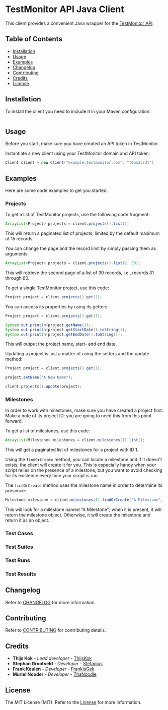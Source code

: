 # TestMonitor API Java Client

This client provides a convenient Java wrapper for the [TestMonitor API](https://docs.testmonitor.com/).

## Table of Contents

- [Installation](#installation)
- [Usage](#usage)
- [Examples](#examples)
- [Changelog](#changelog)
- [Contributing](#contributing)
- [Credits](#credits)
- [License](#license)

## Installation

To install the client you need to include it in your Maven configuration:

```
```

## Usage

Before you start, make sure you have created an API token in TestMonitor.

Instantiate a new client using your TestMonitor domain and API token:

```java
Client client = new Client("example.testmonitor.com", "t0ps3cr3t")
```

## Examples

Here are some code examples to get you started.

### Projects

To get a list of TestMonitor projects, use the following code fragment:

```java
ArrayList<Project> projects = client.projects().list();
```

This will return a paginated list of projects, limited by the default maximum of 15 records.

You can change the page and the record limit by simply passing them as arguments:

```java
ArrayList<Project> projects = client.projects().list(2, 30);
```

This will retrieve the second page of a list of 30 records, i.e., records 31 through 60.

To get a single TestMonitor project, use this code:

```java
Project project = client.projects().get(1);
```

You can access its properties by using its getters:

```java
Project project = client.projects().get(1);

System.out.println(project.getName());
System.out.println(project.getStartDate().toString());
System.out.println(project.getEndDate().toString());
```

This will output the project name, start- and end date.

Updating a project is just a matter of using the setters and the update method:

```java
Project project = client.projects().get(1);

project.setName("A New Name");

client.projects().update(project);
```

### Milestones

In order to work with milestones, make sure you have created a project first. Make a note of its project ID: you are going to
need this from this point forward.

To get a list of milestones, use this code:

```java
ArrayList<Milestone> milestones = client.milestones(1).list();
```

This will get a paginated list of milestones for a project with ID 1.

Using the `findOrCreate` method, you can locate a milestone and if it doesn't exists, the client will create it for you. This is
especially handy when your script relies on the presence of a milestone, but you want to avoid checking for its existence every time
your script is run.

The `findOrCreate` method uses the milestone name in order to determine its presence:

```java
Milestone milestone = client.milestones(1).findOrCreate("A Milestone", LocalDate.of(2022, 1, 1))
```

This will look for a milestone named "A Milestone"; when it is present, it will return the milestone object. Otherwise, it will create 
the milestone and return it as an object.

### Test Cases

### Test Suites

### Test Runs

### Test Results

## Changelog

Refer to [CHANGELOG](CHANGELOG.md) for more information.

## Contributing

Refer to [CONTRIBUTING](CONTRIBUTING.md) for contributing details.

## Credits

* **Thijs Kok** - *Lead developer* - [ThijsKok](https://github.com/thijskok)
* **Stephan Grootveld** - *Developer* - [Stefanius](https://github.com/stefanius)
* **Frank Keulen** - *Developer* - [FrankIsGek](https://github.com/frankisgek)
* **Muriel Nooder** - *Developer* - [ThaNoodle](https://github.com/thanoodle)

## License

The MIT License (MIT). Refer to the [License](LICENSE.md) for more information.
